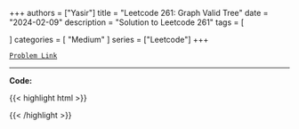 
+++
authors = ["Yasir"]
title = "Leetcode 261: Graph Valid Tree"
date = "2024-02-09"
description = "Solution to Leetcode 261"
tags = [
    
]
categories = [
    "Medium"
]
series = ["Leetcode"]
+++



[`Problem Link`](https://leetcode.com/problems/graph-valid-tree/description/)

---

**Code:**

{{< highlight html >}}

{{< /highlight >}}

